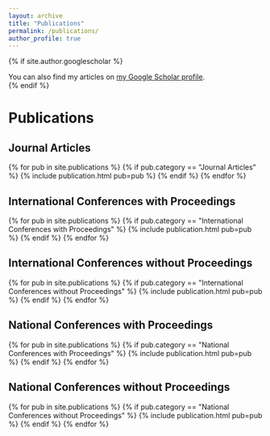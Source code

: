 ```yaml
---
layout: archive
title: "Publications"
permalink: /publications/
author_profile: true
---
```


{% if site.author.googlescholar %}
  <div class="wordwrap">You can also find my articles on <a href="{{site.author.googlescholar}}">my Google Scholar profile</a>.</div>
{% endif %}

<!-- {% include base_path %} -->
<!-- <p> Journal Articles </p>
{% for post in site.publications reversed %}
  {% include archive-single.html %}
{% endfor %} -->

<!--<ul>{% for post in site._publicationsJournals reversed %}
    {% include archive-single-cv.html %}
  {% endfor %}</ul>
  -->

  <!-- <ul>{% for post in site._publications reversed %}
    {% include archive-single-cv.html %}
  {% endfor %}</ul> -->

<!-- <ul>
{% for post in site.publications reversed %}
  {% include archive-single.html %}
{% endfor %}
</ul> -->

# Publications

## Journal Articles
{% for pub in site.publications %}
  {% if pub.category == "Journal Articles" %}
    {% include publication.html pub=pub %}
  {% endif %}
{% endfor %}

## International Conferences with Proceedings
{% for pub in site.publications %}
  {% if pub.category == "International Conferences with Proceedings" %}
    {% include publication.html pub=pub %}
  {% endif %}
{% endfor %}

## International Conferences without Proceedings
{% for pub in site.publications %}
  {% if pub.category == "International Conferences without Proceedings" %}
    {% include publication.html pub=pub %}
  {% endif %}
{% endfor %}

## National Conferences with Proceedings
{% for pub in site.publications %}
  {% if pub.category == "National Conferences with Proceedings" %}
    {% include publication.html pub=pub %}
  {% endif %}
{% endfor %}

## National Conferences without Proceedings
{% for pub in site.publications %}
  {% if pub.category == "National Conferences without Proceedings" %}
    {% include publication.html pub=pub %}
  {% endif %}
{% endfor %}
